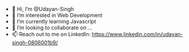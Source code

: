 - 👋 Hi, I’m @Udayan-Singh
- 👀 I’m interested in Web Development
- 🌱 I’m currently learning Javascript
- 💞️ I’m looking to collaborate on ...
- 📫 Reach out to me on LinkedIn: https://www.linkedin.com/in/udayan-singh-0806001b9/

<!---
Udayan-Singh/Udayan-Singh is a ✨ special ✨ repository because its `README.md` (this file) appears on your GitHub profile.
You can click the Preview link to take a look at your changes.
--->
